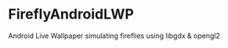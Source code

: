 FireflyAndroidLWP
=================

Android Live Wallpaper simulating fireflies using libgdx &amp; opengl2
